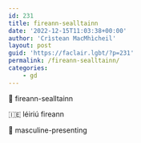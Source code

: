 ```yaml
---
id: 231
title: fireann-sealltainn
date: '2022-12-15T11:03:38+00:00'
author: 'Crìstean MacMhìcheil'
layout: post
guid: 'https://faclair.lgbt/?p=231'
permalink: /fireann-sealltainn/
categories:
    - gd
---
```


&#x1f3f4;&#xe0067;&#xe0062;&#xe0073;&#xe0063;&#xe0074;&#xe007f; fireann-sealltainn

&#x1f1ee;&#x1f1ea; léiriú fireann

&#x1f3f4;&#xe0067;&#xe0062;&#xe0065;&#xe006e;&#xe0067;&#xe007f; masculine-presenting
